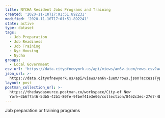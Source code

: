 ```yaml
---
title: NYCHA Resident Jobs Programs and Training
created: '2020-11-10T17:01:51.892231'
modified: '2020-11-10T17:01:51.892241'
state: active
type: dataset
tags:
  - Job Preparation
  - Job Readiness
  - Job Training
  - Nyc Housing
  - Nycha
groups:
  - Local Government
csv_url: 'https://data.cityofnewyork.us/api/views/an6v-iuem/rows.csv?accessType=DOWNLOAD'
json_url: >-
  https://data.cityofnewyork.us/api/views/an6v-iuem/rows.json?accessType=DOWNLOAD
layout: post
postman_collection_url: >-
  https://thedaydasource.postman.co/workspace/City-of New
  York~3b6f7a46-5db5-42b1-80fe-9fbef41e3e06/collection/84e2c3ec-27e7-4bfc-9500-1ccdb62139c5
---
```

Job preparation or training programs
